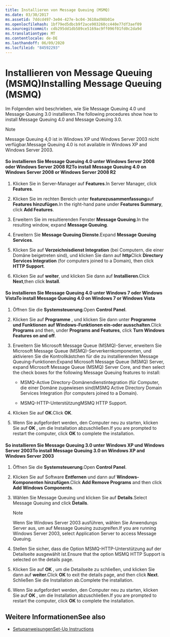 ```yaml
---
title: Installieren von Message Queuing (MSMQ)
ms.date: 03/30/2017
ms.assetid: 7ddcd497-3e04-427e-bc04-3610ad98b01e
ms.openlocfilehash: 1bf79ed5dbcb9f2ace903260cc440e77df3aef09
ms.sourcegitcommit: cdb295dd1db589ce5169ac9ff096f01fd0c2da9d
ms.translationtype: MT
ms.contentlocale: de-DE
ms.lasthandoff: 06/09/2020
ms.locfileid: "84592293"
---
```

# <a name="installing-message-queuing-msmq"></a><span data-ttu-id="b759a-102">Installieren von Message Queuing (MSMQ)</span><span class="sxs-lookup"><span data-stu-id="b759a-102">Installing Message Queuing (MSMQ)</span></span>
<span data-ttu-id="b759a-103">Im Folgenden wird beschrieben, wie Sie Message Queuing 4.0 und Message Queuing 3.0 installieren.</span><span class="sxs-lookup"><span data-stu-id="b759a-103">The following procedures show how to install Message Queuing 4.0 and Message Queuing 3.0.</span></span>  
  
> [!NOTE]
> <span data-ttu-id="b759a-104">Message Queuing 4,0 ist in Windows XP und Windows Server 2003 nicht verfügbar.</span><span class="sxs-lookup"><span data-stu-id="b759a-104">Message Queuing 4.0 is not available in Windows XP and Windows Server 2003.</span></span>  
  
#### <a name="to-install-message-queuing-40-on-windows-server-2008-or-windows-server-2008-r2"></a><span data-ttu-id="b759a-105">So installieren Sie Message Queuing 4.0 unter Windows Server 2008 oder Windows Server 2008 R2</span><span class="sxs-lookup"><span data-stu-id="b759a-105">To install Message Queuing 4.0 on Windows Server 2008 or Windows Server 2008 R2</span></span>  
  
1. <span data-ttu-id="b759a-106">Klicken Sie in Server-Manager auf **Features**.</span><span class="sxs-lookup"><span data-stu-id="b759a-106">In Server Manager, click **Features**.</span></span>  
  
2. <span data-ttu-id="b759a-107">Klicken Sie im rechten Bereich unter **featurezusammenfassung**auf **Features hinzufügen**.</span><span class="sxs-lookup"><span data-stu-id="b759a-107">In the right-hand pane under **Features Summary**, click **Add Features**.</span></span>  
  
3. <span data-ttu-id="b759a-108">Erweitern Sie im resultierenden Fenster **Message Queuing**.</span><span class="sxs-lookup"><span data-stu-id="b759a-108">In the resulting window, expand **Message Queuing**.</span></span>  
  
4. <span data-ttu-id="b759a-109">Erweitern Sie **Message Queuing Dienste**.</span><span class="sxs-lookup"><span data-stu-id="b759a-109">Expand **Message Queuing Services**.</span></span>  
  
5. <span data-ttu-id="b759a-110">Klicken Sie auf **Verzeichnisdienst Integration** (bei Computern, die einer Domäne beigetreten sind), und klicken Sie dann auf **http**</span><span class="sxs-lookup"><span data-stu-id="b759a-110">Click **Directory Services Integration** (for computers joined to a Domain), then click **HTTP Support**.</span></span>  
  
6. <span data-ttu-id="b759a-111">Klicken Sie auf **weiter**, und klicken Sie dann auf **Installieren**.</span><span class="sxs-lookup"><span data-stu-id="b759a-111">Click **Next**,then click **Install**.</span></span>  
  
#### <a name="to-install-message-queuing-40-on-windows-7-or-windows-vista"></a><span data-ttu-id="b759a-112">So installieren Sie Message Queuing 4.0 unter Windows 7 oder Windows Vista</span><span class="sxs-lookup"><span data-stu-id="b759a-112">To install Message Queuing 4.0 on Windows 7 or Windows Vista</span></span>  
  
1. <span data-ttu-id="b759a-113">Öffnen Sie die **Systemsteuerung**.</span><span class="sxs-lookup"><span data-stu-id="b759a-113">Open **Control Panel**.</span></span>  
  
2. <span data-ttu-id="b759a-114">Klicken Sie auf **Programme** , und klicken Sie dann unter **Programme und Funktionen** **auf Windows-Funktionen ein-oder ausschalten**.</span><span class="sxs-lookup"><span data-stu-id="b759a-114">Click **Programs** and then, under **Programs and Features**, click **Turn Windows Features on and off**.</span></span>  
  
3. <span data-ttu-id="b759a-115">Erweitern Sie Microsoft Message Queue (MSMQ)-Server, erweitern Sie Microsoft Message Queue (MSMQ)-Serverkernkomponenten, und aktivieren Sie die Kontrollkästchen für die zu installierenden Message Queuing-Funktionen:</span><span class="sxs-lookup"><span data-stu-id="b759a-115">Expand Microsoft Message Queue (MSMQ) Server, expand Microsoft Message Queue (MSMQ) Server Core, and then select the check boxes for the following Message Queuing features to install:</span></span>  
  
    - <span data-ttu-id="b759a-116">MSMQ-Active Directory-Domänendienstintegration (für Computer, die einer Domäne zugewiesen sind)</span><span class="sxs-lookup"><span data-stu-id="b759a-116">MSMQ Active Directory Domain Services Integration (for computers joined to a Domain).</span></span>  
  
    - <span data-ttu-id="b759a-117">MSMQ-HTTP-Unterstützung</span><span class="sxs-lookup"><span data-stu-id="b759a-117">MSMQ HTTP Support.</span></span>  
  
4. <span data-ttu-id="b759a-118">Klicken Sie auf **OK**.</span><span class="sxs-lookup"><span data-stu-id="b759a-118">Click **OK**.</span></span>  
  
5. <span data-ttu-id="b759a-119">Wenn Sie aufgefordert werden, den Computer neu zu starten, klicken Sie auf **OK** , um die Installation abzuschließen.</span><span class="sxs-lookup"><span data-stu-id="b759a-119">If you are prompted to restart the computer, click **OK** to complete the installation.</span></span>  
  
#### <a name="to-install-message-queuing-30-on-windows-xp-and-windows-server-2003"></a><span data-ttu-id="b759a-120">So installieren Sie Message Queuing 3.0 unter Windows XP und Windows Server 2003</span><span class="sxs-lookup"><span data-stu-id="b759a-120">To install Message Queuing 3.0 on Windows XP and Windows Server 2003</span></span>  
  
1. <span data-ttu-id="b759a-121">Öffnen Sie die **Systemsteuerung**.</span><span class="sxs-lookup"><span data-stu-id="b759a-121">Open **Control Panel**.</span></span>  
  
2. <span data-ttu-id="b759a-122">Klicken Sie auf Software **Entfernen** und dann auf **Windows-Komponenten hinzufügen**.</span><span class="sxs-lookup"><span data-stu-id="b759a-122">Click **Add Remove Programs** and then click **Add Windows Components**.</span></span>  
  
3. <span data-ttu-id="b759a-123">Wählen Sie Message Queuing und klicken Sie auf **Details**.</span><span class="sxs-lookup"><span data-stu-id="b759a-123">Select Message Queuing and click **Details**.</span></span>  
  
    > [!NOTE]
    > <span data-ttu-id="b759a-124">Wenn Sie Windows Server 2003 ausführen, wählen Sie Anwendungs Server aus, um auf Message Queuing zuzugreifen.</span><span class="sxs-lookup"><span data-stu-id="b759a-124">If you are running Windows Server 2003, select Application Server to access Message Queuing.</span></span>  
  
4. <span data-ttu-id="b759a-125">Stellen Sie sicher, dass die Option MSMQ-HTTP-Unterstützung auf der Detailseite ausgewählt ist.</span><span class="sxs-lookup"><span data-stu-id="b759a-125">Ensure that the option MSMQ HTTP Support is selected on the details page.</span></span>  
  
5. <span data-ttu-id="b759a-126">Klicken Sie auf **OK** , um die Detailseite zu schließen, und klicken Sie dann auf **weiter**.</span><span class="sxs-lookup"><span data-stu-id="b759a-126">Click **OK** to exit the details page, and then click **Next**.</span></span> <span data-ttu-id="b759a-127">Schließen Sie die Installation ab.</span><span class="sxs-lookup"><span data-stu-id="b759a-127">Complete the installation.</span></span>  
  
6. <span data-ttu-id="b759a-128">Wenn Sie aufgefordert werden, den Computer neu zu starten, klicken Sie auf **OK** , um die Installation abzuschließen.</span><span class="sxs-lookup"><span data-stu-id="b759a-128">If you are prompted to restart the computer, click **OK** to complete the installation.</span></span>  
  
## <a name="see-also"></a><span data-ttu-id="b759a-129">Weitere Informationen</span><span class="sxs-lookup"><span data-stu-id="b759a-129">See also</span></span>

- [<span data-ttu-id="b759a-130">Setupanweisungen</span><span class="sxs-lookup"><span data-stu-id="b759a-130">Set-Up Instructions</span></span>](set-up-instructions.md)
